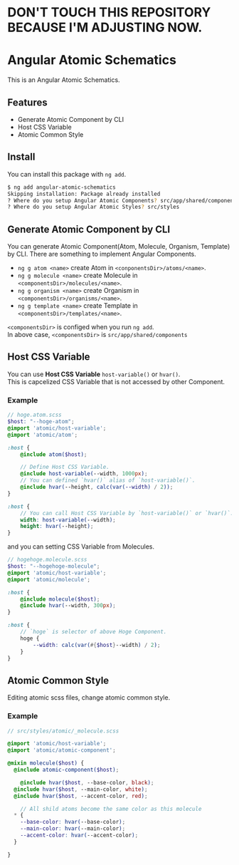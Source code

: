 # DON'T TOUCH THIS REPOSITORY BECAUSE I'M ADJUSTING NOW.
# Angular Atomic Schematics
This is an Angular Atomic Schematics.  

## Features
- Generate Atomic Component by CLI
- Host CSS Variable
- Atomic Common Style

## Install
You can install this package with `ng add`.

```bash
$ ng add angular-atomic-schematics
Skipping installation: Package already installed
? Where do you setup Angular Atomic Components? src/app/shared/components
? Where do you setup Angular Atomic Styles? src/styles
```

## Generate Atomic Component by CLI
You can generate Atomic Component(Atom, Molecule, Organism, Template) by CLI. 
There are something to implement Angular Components.  

- `ng g atom <name>` create Atom in `<conponentsDir>/atoms/<name>`. 
- `ng g molecule <name>` create Molecule in `<componentsDir>/molecules/<name>`.
- `ng g organism <name>` create Organism in `<componentsDir>/organisms/<name>`.
- `ng g template <name>` create Template in `<componentsDir>/templates/<name>`.

`<componentsDir>` is configed when you run `ng add`.  
In above case, `<componentsDir>` is `src/app/shared/components`  


## Host CSS Variable
You can use **Host CSS Variable** `host-variable()` or `hvar()`.  
This is capcelized CSS Variable that is not accessed by other Component.

### Example
```scss
// hoge.atom.scss
$host: "--hoge-atom";
@import 'atomic/host-variable';
@import 'atomic/atom';

:host {
	@include atom($host);

	// Define Host CSS Variable.
	@include host-variable(--width, 1000px);
	// You can defined `hvar()` alias of `host-variable()`.
	@include hvar(--height, calc(var(--width) / 2));
}

:host {
	// You can call Host CSS Variable by `host-variable()` or `hvar()`. 
	width: host-variable(--width);
	height: hvar(--height);
}

```

and you can setting CSS Variable from Molecules.

```scss
// hogehoge.molecule.scss
$host: "--hogehoge-molecule";
@import 'atomic/host-variable';
@import 'atomic/molecule';

:host {
	@include molecule($host);
	@include hvar(--width, 300px);
}

:host {
	// `hoge` is selector of above Hoge Component.
	hoge {
		--width: calc(var(#{$host}--width) / 2);
	}
}

```

## Atomic Common Style
Editing atomic scss files, change atomic common style.

### Example

```scss
// src/styles/atomic/_molecule.scss

@import 'atomic/host-variable';
@import 'atomic/atomic-component';

@mixin molecule($host) {
  @include atomic-component($host);

	@include hvar($host, --base-color, black);
  @include hvar($host, --main-color, white);
  @include hvar($host, --accent-color, red);

	// All shild atoms become the same color as this molecule 
  * {
    --base-color: hvar(--base-color);
    --main-color: hvar(--main-color);
    --accent-color: hvar(--accent-color);
  }

}

```
